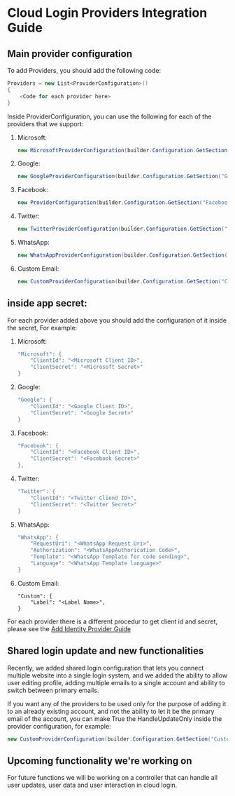 # Cloud Login Providers Integration Guide

## Main provider configuration
To add Providers, you should add the following code:
```csharp
Providers = new List<ProviderConfiguration>()
{
    <Code for each provider here>
}
```
Inside ProviderConfiguration, you can use the following for each of the providers that we support:

1. Microsoft:
    ```csharp
    new MicrosoftProviderConfiguration(builder.Configuration.GetSection("Microsoft"))
    ```
    
2. Google:
    ```csharp
    new GoogleProviderConfiguration(builder.Configuration.GetSection("Google"))
    ```
    
3. Facebook:
    ```csharp
    new ProviderConfiguration(builder.Configuration.GetSection("Facebook"))
    ```
    
4. Twitter:
    ```csharp
    new TwitterProviderConfiguration(builder.Configuration.GetSection("Twitter"))
    ```
    
5. WhatsApp:
    ```csharp
    new WhatsAppProviderConfiguration(builder.Configuration.GetSection("WhatsApp"))
    ```

6. Custom Email:
    ```csharp
    new CustomProviderConfiguration(builder.Configuration.GetSection("Custom"))
    ```
## inside app secret:
For each provider added above you should add the configuration of it inside the secret, For example:
1. Microsoft:
    ```csharp
    "Microsoft": {
        "ClientId": "<Microsoft Client ID>",
        "ClientSecret": "<Microsoft Secret>"
    }
    ```
    
2. Google:
    ```csharp
    "Google": {
        "ClientId": "<Google Client ID>",
        "ClientSecret": "<Google Secret>"
    }
    ```
    
3. Facebook:
    ```csharp
    "Facebook": {
        "ClientId": "<Facebook Client ID>",
        "ClientSecret": "<Facebook Secret>"
    },
    ```
    
4. Twitter:
    ```csharp
    "Twitter": {
        "ClientId": "<Twitter Cliend ID>",
        "ClientSecret": "<Twitter Secret>"
    }
    ```
    
5. WhatsApp:
    ```csharp
    "WhatsApp": {
        "RequestUri": "<WhatsApp Request Uri>",
        "Authorization": "<WhatsAppAuthorication Code>",
        "Template": "<WhatsApp Template for code sending>",
        "Language": "<WhatsApp Template language>"
    }
    ```

6. Custom Email:
    ```csharp,
    "Custom": {
        "Label": "<Label Name>",
    }
    ```

For each provider there is a different procedur to get client id and secret, please see the [Add Identity Provider Guide](https://learn.microsoft.com/en-us/azure/active-directory-b2c/add-identity-provider)

## Shared login update and new functionalities
Recently, we added shared login configuration that lets you connect multiple website into a single login system, and we added the ability to allow user editing profile, adding multiple emails to a single account and ability to switch between primary emails.

If you want any of the providers to be used only for the purpose of adding it to an already existing account, and not the ability to let it be the primary email of the account, you can make True the HandleUpdateOnly inside the provider configuration, for example:
```csharp
new CustomProviderConfiguration(builder.Configuration.GetSection("Custom"), true)
```
## Upcoming functionality we're working on
For future functions we will be working on a controller that can handle all user updates, user data and user interaction in cloud login.